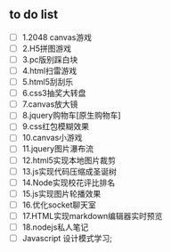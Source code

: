 ## to do list
- [ ] 1.2048 canvas游戏          
- [ ] 2.H5拼图游戏           
- [ ] 3.pc版别踩白块            
- [ ] 4.html扫雷游戏          
- [ ] 5.html5刮刮乐         
- [ ] 6.css3抽奖大转盘            
- [ ] 7.canvas放大镜          
- [ ] 8.jquery购物车[原生购物车]            
- [ ] 9.css红包模糊效果           
- [ ] 10.canvas小游戏       
- [ ] 11.jquery图片瀑布流       
- [ ] 12.html5实现本地图片裁剪        
- [ ] 13.js实现代码压缩成圣诞树       
- [ ] 14.Node实现校花评比排名       
- [ ] 15.js实现图片轮播效果       
- [ ] 16.优化socket聊天室       
- [ ] 17.HTML实现markdown编辑器实时预览       
- [ ] 18.nodejs私人笔记         
- [ ] Javascript 设计模式学习;  
